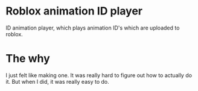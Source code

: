 # Roblox animation ID player
ID animation player, which plays animation ID's which are uploaded to roblox.

# The why
I just felt like making one. It was really hard to figure out how to actually do it. But when I did, it was really easy to do.
